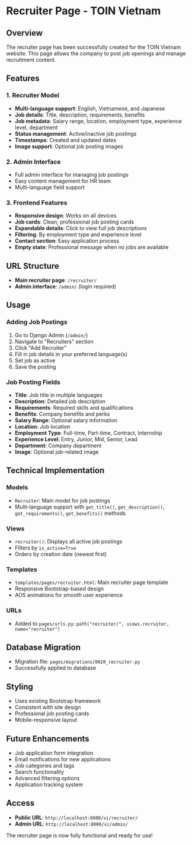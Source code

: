 # Recruiter Page - TOIN Vietnam

## Overview

The recruiter page has been successfully created for the TOIN Vietnam website. This page allows the company to post job openings and manage recruitment content.

## Features

### 1. Recruiter Model

-   **Multi-language support**: English, Vietnamese, and Japanese
-   **Job details**: Title, description, requirements, benefits
-   **Job metadata**: Salary range, location, employment type, experience level, department
-   **Status management**: Active/inactive job postings
-   **Timestamps**: Created and updated dates
-   **Image support**: Optional job posting images

### 2. Admin Interface

-   Full admin interface for managing job postings
-   Easy content management for HR team
-   Multi-language field support

### 3. Frontend Features

-   **Responsive design**: Works on all devices
-   **Job cards**: Clean, professional job posting cards
-   **Expandable details**: Click to view full job descriptions
-   **Filtering**: By employment type and experience level
-   **Contact section**: Easy application process
-   **Empty state**: Professional message when no jobs are available

## URL Structure

-   **Main recruiter page**: `/recruiter/`
-   **Admin interface**: `/admin/` (login required)

## Usage

### Adding Job Postings

1. Go to Django Admin (`/admin/`)
2. Navigate to "Recruiters" section
3. Click "Add Recruiter"
4. Fill in job details in your preferred language(s)
5. Set job as active
6. Save the posting

### Job Posting Fields

-   **Title**: Job title in multiple languages
-   **Description**: Detailed job description
-   **Requirements**: Required skills and qualifications
-   **Benefits**: Company benefits and perks
-   **Salary Range**: Optional salary information
-   **Location**: Job location
-   **Employment Type**: Full-time, Part-time, Contract, Internship
-   **Experience Level**: Entry, Junior, Mid, Senior, Lead
-   **Department**: Company department
-   **Image**: Optional job-related image

## Technical Implementation

### Models

-   `Recruiter`: Main model for job postings
-   Multi-language support with `get_title()`, `get_description()`, `get_requirements()`, `get_benefits()` methods

### Views

-   `recruiter()`: Displays all active job postings
-   Filters by `is_active=True`
-   Orders by creation date (newest first)

### Templates

-   `templates/pages/recruiter.html`: Main recruiter page template
-   Responsive Bootstrap-based design
-   AOS animations for smooth user experience

### URLs

-   Added to `pages/urls.py`: `path("recruiter/", views.recruiter, name="recruiter")`

## Database Migration

-   Migration file: `pages/migrations/0020_recruiter.py`
-   Successfully applied to database

## Styling

-   Uses existing Bootstrap framework
-   Consistent with site design
-   Professional job posting cards
-   Mobile-responsive layout

## Future Enhancements

-   Job application form integration
-   Email notifications for new applications
-   Job categories and tags
-   Search functionality
-   Advanced filtering options
-   Application tracking system

## Access

-   **Public URL**: `http://localhost:8000/vi/recruiter/`
-   **Admin URL**: `http://localhost:8000/vi/admin/`

The recruiter page is now fully functional and ready for use!
